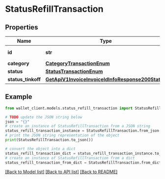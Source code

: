 # StatusRefillTransaction


## Properties

Name | Type | Description | Notes
------------ | ------------- | ------------- | -------------
**id** | **str** | ID транзакции | [optional] 
**category** | [**CategoryTransactionEnum**](CategoryTransactionEnum.md) |  | [optional] 
**status** | [**StatusTransactionEnum**](StatusTransactionEnum.md) |  | [optional] 
**status_tinkoff** | [**GetApiV1InvoiceInvoiceIdInfoResponse200Status**](GetApiV1InvoiceInvoiceIdInfoResponse200Status.md) |  | [optional] 

## Example

```python
from wallet_client.models.status_refill_transaction import StatusRefillTransaction

# TODO update the JSON string below
json = "{}"
# create an instance of StatusRefillTransaction from a JSON string
status_refill_transaction_instance = StatusRefillTransaction.from_json(json)
# print the JSON string representation of the object
print(StatusRefillTransaction.to_json())

# convert the object into a dict
status_refill_transaction_dict = status_refill_transaction_instance.to_dict()
# create an instance of StatusRefillTransaction from a dict
status_refill_transaction_from_dict = StatusRefillTransaction.from_dict(status_refill_transaction_dict)
```
[[Back to Model list]](../README.md#documentation-for-models) [[Back to API list]](../README.md#documentation-for-api-endpoints) [[Back to README]](../README.md)



